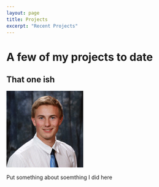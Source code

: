 ```yaml
---
layout: page
title: Projects
excerpt: "Recent Projects"
---
```


# A few of my projects to date  

## That one ish

![ams](/images/Headshot.jpg)   

Put something about soemthing I did here 

